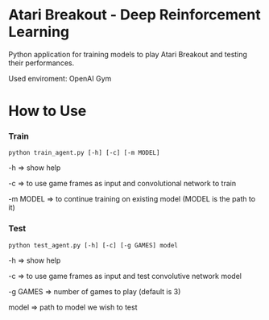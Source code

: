 # Atari Breakout - Deep Reinforcement Learning

Python application for training models to play Atari Breakout and testing their performances.

Used enviroment: OpenAI Gym

# How to Use
### Train
```python train_agent.py [-h] [-c] [-m MODEL]```

-h => show help

-c => to use game frames as input and convolutional network to train

-m MODEL => to continue training on existing model (MODEL is the path to it)

### Test
```python test_agent.py [-h] [-c] [-g GAMES] model```

-h => show help

-c => to use game frames as input and test convolutive network model

-g GAMES => number of games to play (default is 3)

model => path to model we wish to test
